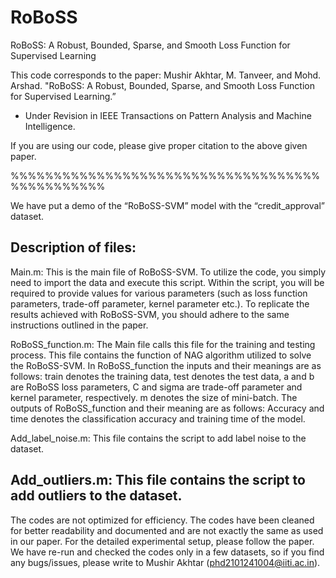 # RoBoSS
RoBoSS: A Robust, Bounded, Sparse, and Smooth Loss Function for Supervised Learning

This code corresponds to the paper: Mushir Akhtar, M. Tanveer, and Mohd. Arshad. "RoBoSS: A Robust, Bounded, Sparse, and Smooth Loss Function for Supervised Learning.” 
- Under Revision in IEEE Transactions on Pattern Analysis and Machine Intelligence.

If you are using our code, please give proper citation to the above given paper.

%%%%%%%%%%%%%%%%%%%%%%%%%%%%%%%%%%%%%%%%%%%%%%%

We have put a demo of the “RoBoSS-SVM” model with the “credit_approval” dataset. 


Description of files:
---------------------
Main.m: This is the main file of RoBoSS-SVM. To utilize the code, you simply need to import the data and execute this script. Within the script, you will be required to provide values for various parameters (such as loss function parameters, trade-off parameter, kernel parameter etc.). To replicate the results achieved with RoBoSS-SVM, you should adhere to the same instructions outlined in the paper.


RoBoSS_function.m: The Main file calls this file for the training and testing process. This file contains the function of NAG algorithm utilized to solve the RoBoSS-SVM. In RoBoSS_function the inputs and their meanings are as follows: train denotes the training data, test denotes the test data, a and b are RoBoSS loss parameters, C and sigma are trade-off parameter and kernel parameter, respectively. m denotes the size of mini-batch. The outputs of RoBoSS_function and their meaning are as follows: Accuracy and time denotes the classification accuracy and training time of the model.


Add_label_noise.m: This file contains the script to add label noise to the dataset.


Add_outliers.m: This file contains the script to add outliers to the dataset.
---------------------------------------------------

The codes are not optimized for efficiency. The codes have been cleaned for better readability and documented and are not exactly the same as used in our paper. 
For the detailed experimental setup, please follow the paper. 
We have re-run and checked the codes only in a few datasets, so if you find any bugs/issues, please write to Mushir Akhtar (phd2101241004@iiti.ac.in).

